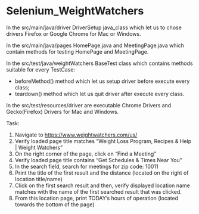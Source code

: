 # Selenium_WeightWatchers
In the src/main/java/driver DriverSetup java_class which let us to chose drivers Firefox or Google Chrome for Mac or Windows.

In the src/main/java/pages HomePage.java and MeetingPage.java which contain methods for testing HomePage and MeetingPage.

In the src/test/java/weightWatchers BaseTest class which contains methods suitable for every TestCase:
- beforeMethod() method which  let us setup driver before execute every class;
- teardown() method which let us quit driver after execute every class.

In the src/test/resources/driver are executable Chrome Drivers and Gecko(Firefox) Drivers for Mac and Windows.

Task:
1. Navigate to https://www.weightwatchers.com/us/
2. Verify loaded page title matches “Weight Loss Program, Recipes & Help | Weight Watchers”
3. On the right corner of the page, click on “Find a Meeting”
4. Verify loaded page title contains “Get Schedules & Times Near You”
5. In the search field, search for meetings for zip code: 10011
6. Print the title of the first result and the distance (located on the right of location title/name)
7. Click on the first search result and then, verify displayed location name matches with the name of the first searched result that was clicked.
8. From this location page, print TODAY’s hours of operation (located towards the bottom of the page)
